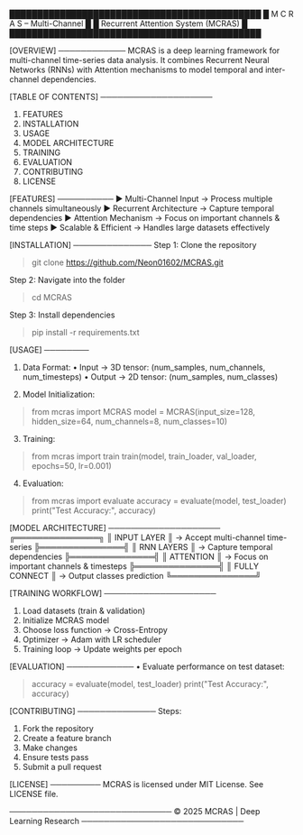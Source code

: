 █████████████████████████████████████████████
█         M C R A S – Multi-Channel        █
█     Recurrent Attention System (MCRAS)   █
█████████████████████████████████████████████

[OVERVIEW]
────────────
MCRAS is a deep learning framework for multi-channel
time-series data analysis. It combines Recurrent Neural
Networks (RNNs) with Attention mechanisms to model
temporal and inter-channel dependencies.

[TABLE OF CONTENTS]
────────────────────
1. FEATURES
2. INSTALLATION
3. USAGE
4. MODEL ARCHITECTURE
5. TRAINING
6. EVALUATION
7. CONTRIBUTING
8. LICENSE

[FEATURES]
──────────
► Multi-Channel Input      → Process multiple channels simultaneously
► Recurrent Architecture   → Capture temporal dependencies
► Attention Mechanism      → Focus on important channels & time steps
► Scalable & Efficient     → Handles large datasets effectively

[INSTALLATION]
──────────────
Step 1: Clone the repository
> git clone https://github.com/Neon01602/MCRAS.git

Step 2: Navigate into the folder
> cd MCRAS

Step 3: Install dependencies
> pip install -r requirements.txt

[USAGE]
────────
1. Data Format:
   • Input  → 3D tensor: (num_samples, num_channels, num_timesteps)
   • Output → 2D tensor: (num_samples, num_classes)

2. Model Initialization:
> from mcras import MCRAS
> model = MCRAS(input_size=128, hidden_size=64, num_channels=8, num_classes=10)

3. Training:
> from mcras import train
> train(model, train_loader, val_loader, epochs=50, lr=0.001)

4. Evaluation:
> from mcras import evaluate
> accuracy = evaluate(model, test_loader)
> print("Test Accuracy:", accuracy)

[MODEL ARCHITECTURE]
────────────────────
╔═══════════════╗
║ INPUT LAYER   ║ → Accept multi-channel time-series
╠═══════════════╣
║ RNN LAYERS    ║ → Capture temporal dependencies
╠═══════════════╣
║ ATTENTION     ║ → Focus on important channels & timesteps
╠═══════════════╣
║ FULLY CONNECT ║ → Output classes prediction
╚═══════════════╝

[TRAINING WORKFLOW]
────────────────────
1. Load datasets (train & validation)
2. Initialize MCRAS model
3. Choose loss function → Cross-Entropy
4. Optimizer → Adam with LR scheduler
5. Training loop → Update weights per epoch

[EVALUATION]
────────────
• Evaluate performance on test dataset:
> accuracy = evaluate(model, test_loader)
> print("Test Accuracy:", accuracy)

[CONTRIBUTING]
──────────────
Steps:
1. Fork the repository
2. Create a feature branch
3. Make changes
4. Ensure tests pass
5. Submit a pull request

[LICENSE]
─────────
MCRAS is licensed under MIT License. See LICENSE file.

─────────────────────────────
© 2025 MCRAS | Deep Learning Research
─────────────────────────────
